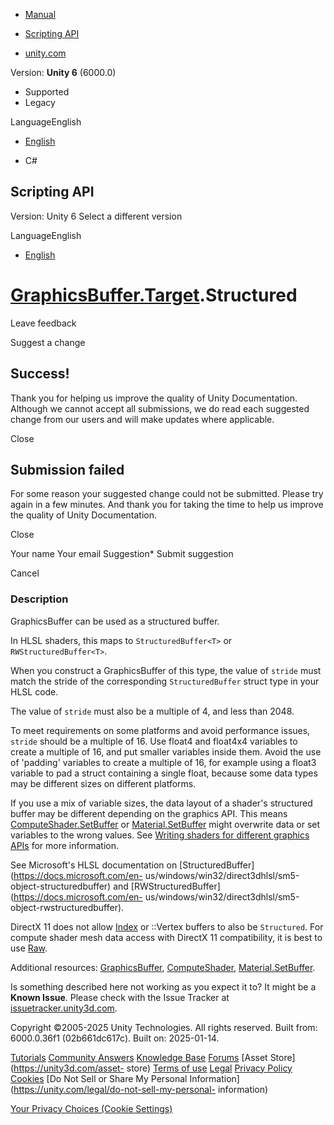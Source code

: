[ ]()

  * [Manual](../Manual/index.html)
  * [Scripting API](../ScriptReference/index.html)

  * [unity.com](https://unity.com/)

Version: **Unity 6** (6000.0)

  * Supported
  * Legacy

LanguageEnglish

  * [English]()

  * C#

[ ](https://docs.unity3d.com)

## Scripting API

Version: Unity 6 Select a different version

LanguageEnglish

  * [English]()

#  [GraphicsBuffer.Target](GraphicsBuffer.Target.html).Structured

Leave feedback

Suggest a change

## Success!

Thank you for helping us improve the quality of Unity Documentation. Although
we cannot accept all submissions, we do read each suggested change from our
users and will make updates where applicable.

Close

## Submission failed

For some reason your suggested change could not be submitted. Please <a>try
again</a> in a few minutes. And thank you for taking the time to help us
improve the quality of Unity Documentation.

Close

Your name Your email Suggestion* Submit suggestion

Cancel

[ ]()

### Description

GraphicsBuffer can be used as a structured buffer.

In HLSL shaders, this maps to `StructuredBuffer<T>` or
`RWStructuredBuffer<T>`.  
  
When you construct a GraphicsBuffer of this type, the value of `stride` must
match the stride of the corresponding `StructuredBuffer` struct type in your
HLSL code.  
  
The value of `stride` must also be a multiple of 4, and less than 2048.  
  
To meet requirements on some platforms and avoid performance issues, `stride`
should be a multiple of 16. Use float4 and float4x4 variables to create a
multiple of 16, and put smaller variables inside them. Avoid the use of
'padding' variables to create a multiple of 16, for example using a float3
variable to pad a struct containing a single float, because some data types
may be different sizes on different platforms.  
  
If you use a mix of variable sizes, the data layout of a shader's structured
buffer may be different depending on the graphics API. This means
[ComputeShader.SetBuffer](ComputeShader.SetBuffer.html) or
[Material.SetBuffer](Material.SetBuffer.html) might overwrite data or set
variables to the wrong values. See [Writing shaders for different graphics
APIs](../Manual/SL-PlatformDifferences.html) for more information.  
  
See Microsoft's HLSL documentation on
[StructuredBuffer](https://docs.microsoft.com/en-
us/windows/win32/direct3dhlsl/sm5-object-structuredbuffer) and
[RWStructuredBuffer](https://docs.microsoft.com/en-
us/windows/win32/direct3dhlsl/sm5-object-rwstructuredbuffer).  
  
DirectX 11 does not allow [Index](GraphicsBuffer.Target.Index.html) or
::Vertex buffers to also be `Structured`. For compute shader mesh data access
with DirectX 11 compatibility, it is best to use
[Raw](GraphicsBuffer.Target.Raw.html).  
  
Additional resources: [GraphicsBuffer](GraphicsBuffer.html),
[ComputeShader](ComputeShader.html),
[Material.SetBuffer](Material.SetBuffer.html).

Is something described here not working as you expect it to? It might be a
**Known Issue**. Please check with the Issue Tracker at
[issuetracker.unity3d.com](https://issuetracker.unity3d.com).

Copyright ©2005-2025 Unity Technologies. All rights reserved. Built from:
6000.0.36f1 (02b661dc617c). Built on: 2025-01-14.

[Tutorials](https://unity3d.com/learn) [Community
Answers](https://answers.unity3d.com) [Knowledge
Base](https://support.unity3d.com/hc/en-us)
[Forums](https://forum.unity3d.com) [Asset Store](https://unity3d.com/asset-
store) [Terms of use](https://docs.unity3d.com/Manual/TermsOfUse.html)
[Legal](https://unity.com/legal) [Privacy
Policy](https://unity.com/legal/privacy-policy)
[Cookies](https://unity.com/legal/cookie-policy) [Do Not Sell or Share My
Personal Information](https://unity.com/legal/do-not-sell-my-personal-
information)

[Your Privacy Choices (Cookie Settings)](javascript:void\(0\);)

